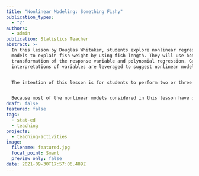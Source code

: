 ```yaml
---
title: "Nonlinear Modeling: Something Fishy"
publication_types:
  - "2"
authors:
  - admin
publication: Statistics Teacher
abstract: >-
  In this lesson by Douglas Whitaker, students explore nonlinear regression
  models to explain fish weight by using fish length. They will use both
  transformation of the response variable and polynomial regression. Geometric
  interpretations of variables are leveraged to suggest nonlinear models to fit.


  The intention of this lesson is for students to perform two or three linear regression analyses that feel like others they have done before. The difference is they draw on prior knowledge of geometric/physical relationships to suggest a modification to the first analysis to improve it.


  Because most of the nonlinear models considered in this lesson have only a single predictor variable, students’ familiarity with simple linear regression can be extended to nonlinear modeling. If students are familiar with multiple linear regression, then two additional polynomial regression models can be included.
draft: false
featured: false
tags:
  - stat-ed
  - teaching
projects:
  - teaching-activities
image:
  filename: featured.jpg
  focal_point: Smart
  preview_only: false
date: 2021-09-30T17:57:06.489Z
---
```

